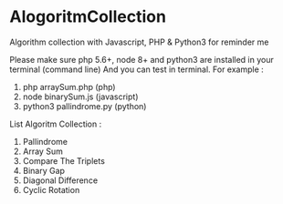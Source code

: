 # AlogoritmCollection
Algorithm collection with Javascript, PHP &amp; Python3 for reminder me

Please make sure php 5.6+, node 8+ and python3 are installed in your terminal (command line)
And you can test in terminal. For example : 
1. php arraySum.php (php)
2. node binarySum.js (javascript)
3. python3 pallindrome.py (python)

List Algoritm Collection :
1. Pallindrome
2. Array Sum
3. Compare The Triplets
4. Binary Gap
5. Diagonal Difference
6. Cyclic Rotation
